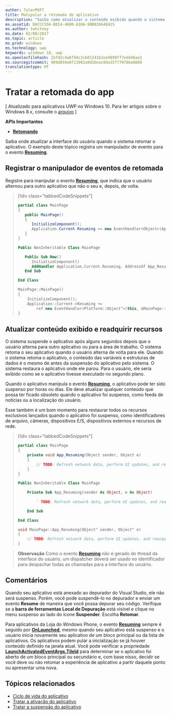```yaml
---
author: TylerMSFT
title: Manipular a retomada do aplicativo
description: "Saiba como atualizar o conteúdo exibido quando o sistema retomar o app."
ms.assetid: DACCC556-B814-4600-A10A-90B82664EA15
ms.author: twhitney
ms.date: 02/08/2017
ms.topic: article
ms.prod: windows
ms.technology: uwp
keywords: windows 10, uwp
ms.openlocfilehash: 1bfd2c4a6f9dc2cb01241b2ee9899ff7edd46ae2
ms.sourcegitcommit: 909d859a0f11981a8d1beac0da35f779786a6889
translationtype: HT
---
```

# <a name="handle-app-resume"></a>Tratar a retomada do app

\[ Atualizado para aplicativos UWP no Windows 10. Para ler artigos sobre o Windows 8.x, consulte o [arquivo](http://go.microsoft.com/fwlink/p/?linkid=619132) \]

**APIs Importantes**

-   [**Retomando**](https://msdn.microsoft.com/library/windows/apps/br242339)

Saiba onde atualizar a interface do usuário quando o sistema retomar o aplicativo. O exemplo deste tópico registra um manipulador de evento para o evento [**Resuming**](https://msdn.microsoft.com/library/windows/apps/br242339).

## <a name="register-the-resuming-event-handler"></a>Registrar o manipulador de eventos de retomada

Registre para manipular o evento [**Resuming**](https://msdn.microsoft.com/library/windows/apps/br242339), que indica que o usuário alternou para outro aplicativo que não o seu e, depois, de volta.

> [!div class="tabbedCodeSnippets"]
> ```cs
> partial class MainPage
> {
>    public MainPage()
>    {
>       InitializeComponent();
>       Application.Current.Resuming += new EventHandler<Object>(App_Resuming);
>    }
> }
> ```
> ```vb
> Public NonInheritable Class MainPage
>
>    Public Sub New()
>       InitializeComponent()
>       AddHandler Application.Current.Resuming, AddressOf App_Resuming
>    End Sub
>
> End Class
> ```
> ```cpp
> MainPage::MainPage()
> {
>     InitializeComponent();
>     Application::Current->Resuming +=
>         ref new EventHandler<Platform::Object^>(this, &MainPage::App_Resuming);
> }
> ```

## <a name="refresh-displayed-content-and-reacquire-resources"></a>Atualizar conteúdo exibido e readquirir recursos

O sistema suspende o aplicativo após alguns segundos depois que o usuário alterna para outro aplicativo ou para a área de trabalho. O sistema retoma o seu aplicativo quando o usuário alterna de volta para ele. Quando o sistema retoma o aplicativo, o conteúdo das variáveis e estruturas de dados é o mesmo de antes da suspensão do aplicativo pelo sistema. O sistema restaura o aplicativo onde ele parou. Para o usuário, ele seria exibido como se o aplicativo tivesse executado no segundo plano.

Quando o aplicativo manipula o evento [**Resuming**](https://msdn.microsoft.com/library/windows/apps/br242339), o aplicativo pode ter sido suspenso por horas ou dias. Ele deve atualizar qualquer conteúdo que possa ter ficado obsoleto quando o aplicativo foi suspenso, como feeds de notícias ou a localização do usuário.

Esse também é um bom momento para restaurar todos os recursos exclusivos lançados quando o aplicativo foi suspenso, como identificadores de arquivo, câmeras, dispositivos E/S, dispositivos externos e recursos de rede.

> [!div class="tabbedCodeSnippets"]
> ```cs
> partial class MainPage
> {
>     private void App_Resuming(Object sender, Object e)
>     {
>         // TODO: Refresh network data, perform UI updates, and reacquire resources like cameras, I/O devices, etc.
>     }
> }
> ```
> ```vb
> Public NonInheritable Class MainPage
>
>     Private Sub App_Resuming(sender As Object, e As Object)
>  
>         ' TODO: Refresh network data, perform UI updates, and reacquire resources like cameras, I/O devices, etc.
>
>     End Sub
>
> End Class
> ```
> ```cpp
> void MainPage::App_Resuming(Object^ sender, Object^ e)
> {
>     // TODO: Refresh network data, perform UI updates, and reacquire resources like cameras, I/O devices, etc.
> }
> ```

> **Observação**  Como o evento [**Resuming**](https://msdn.microsoft.com/library/windows/apps/br242339) não é gerado do thread da interface do usuário, um dispatcher deverá ser usado no identificador para despachar todas as chamadas para a interface do usuário.

## <a name="remarks"></a>Comentários

Quando seu aplicativo está anexado ao depurador do Visual Studio, ele não será suspenso. Porém, você pode suspendê-lo no depurador e enviar um evento **Resume** de maneira que você possa depurar seu código. Verifique se a **barra de ferramentas Local de Depuração** está visível e clique no menu suspenso ao lado do ícone **Suspender**. Escolha **Retomar**.

Para aplicativos da Loja do Windows Phone, o evento [**Resuming**](https://msdn.microsoft.com/library/windows/apps/br242339) sempre é seguido por [**OnLaunched**](https://msdn.microsoft.com/library/windows/apps/br242335), mesmo quando seu aplicativo está suspenso e o usuário inicia novamente seu aplicativo de um bloco principal ou da lista de aplicativos. Os aplicativos podem pular a inicialização se já houver conteúdo definido na janela atual. Você pode verificar a propriedade [**LaunchActivatedEventArgs.TileId**](https://msdn.microsoft.com/library/windows/apps/br224736) para determinar se o aplicativo foi aberto de um bloco principal ou secundário e, com base nisso, decidir se você deve ou não retomar a experiência de aplicativo a partir daquele ponto ou apresentar uma nova.

## <a name="related-topics"></a>Tópicos relacionados

* [Ciclo de vida do aplicativo](app-lifecycle.md)
* [Tratar a ativação do aplicativo](activate-an-app.md)
* [Tratar a suspensão do aplicativo](suspend-an-app.md)
